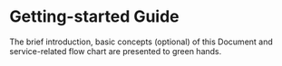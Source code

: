 ﻿# Getting-started Guide

The brief introduction, basic concepts (optional) of this Document and service-related flow chart are presented to green hands.
